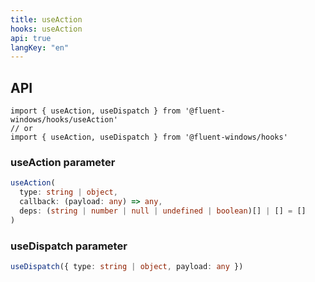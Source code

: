 ```yaml
---
title: useAction
hooks: useAction
api: true
langKey: "en"
---
```


## API

```
import { useAction, useDispatch } from '@fluent-windows/hooks/useAction'
// or
import { useAction, useDispatch } from '@fluent-windows/hooks'
```

### useAction parameter

```ts
useAction(
  type: string | object,
  callback: (payload: any) => any,
  deps: (string | number | null | undefined | boolean)[] | [] = []
)
```

### useDispatch parameter

```ts
useDispatch({ type: string | object, payload: any })
```

